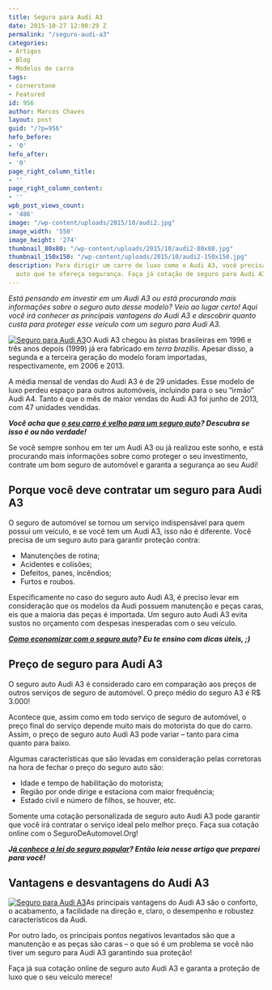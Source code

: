 ```yaml
---
title: Seguro para Audi A3
date: 2015-10-27 12:00:29 Z
permalink: "/seguro-audi-a3"
categories:
- Artigos
- Blog
- Modelos de carro
tags:
- cornerstone
- Featured
id: 956
author: Marcos Chaves
layout: post
guid: "/?p=956"
hefo_before:
- '0'
hefo_after:
- '0'
page_right_column_title:
- ''
page_right_column_content:
- ''
wpb_post_views_count:
- '486'
image: "/wp-content/uploads/2015/10/audi2.jpg"
image_width: '550'
image_height: '274'
thumbnail_80x80: "/wp-content/uploads/2015/10/audi2-80x80.jpg"
thumbnail_150x150: "/wp-content/uploads/2015/10/audi2-150x150.jpg"
description: Para dirigir um carro de luxo como o Audi A3, você precisa de um seguro
  auto que te ofereça segurança. Faça já cotação de seguro para Audi A3!
---
```


_Está pensando em investir em um Audi A3 ou está procurando mais informações sobre o seguro auto desse modelo? Veio ao lugar certo! Aqui você irá conhecer as principais vantagens do Audi A3 e descobrir quanto custa para proteger esse veículo com um seguro para Audi A3._

[<img class="alignleft wp-image-3073" title="Seguro para Audi A3" src="/wp-content/uploads/2015/10/audi2.jpg" alt="Seguro para Audi A3" width="406" height="202" srcset="/wp-content/uploads/2015/10/audi2.jpg 550w, /wp-content/uploads/2015/10/audi2-250x125.jpg 250w, /wp-content/uploads/2015/10/audi2-120x60.jpg 120w" sizes="(max-width: 406px) 100vw, 406px" />](/wp-content/uploads/2015/10/audi2.jpg)O Audi A3 chegou às pistas brasileiras em 1996 e três anos depois (1999) já era fabricado em _terra brazilis_. Apesar disso, a segunda e a terceira geração do modelo foram importadas, respectivamente, em 2006 e 2013.

A média mensal de vendas do Audi A3 é de 29 unidades. Esse modelo de luxo perdeu espaço para outros automóveis, incluindo para o seu “irmão” Audi A4. Tanto é que o mês de maior vendas do Audi A3 foi junho de 2013, com 47 unidades vendidas.

_**Você acha que <a href="/seguro-auto-para-carros-ate-quantos-anos" target="_blank">o seu carro é velho para um seguro auto</a>? Descubra se isso é ou não verdade!**_

Se você sempre sonhou em ter um Audi A3 ou já realizou este sonho, e está procurando mais informações sobre como proteger o seu investimento, contrate um bom seguro de automóvel e garanta a segurança ao seu Audi!

## Porque você deve contratar um seguro para Audi A3

O seguro de automóvel se tornou um serviço indispensável para quem possui um veículo, e se você tem um Audi A3, isso não é diferente. Você precisa de um seguro auto para garantir proteção contra:

  * Manutenções de rotina;
  * Acidentes e colisões;
  * Defeitos, panes, incêndios;
  * Furtos e roubos.

Especificamente no caso do seguro auto Audi A3, é preciso levar em consideração que os modelos da Audi possuem manutenção e peças caras, eis que a maioria das peças é importada. Um seguro auto Audi A3 evita sustos no orçamento com despesas inesperadas com o seu veículo.

_**<a href="/seguro-em-epocas-de-crise" target="_blank">Como economizar com o seguro auto</a>? Eu te ensino com dicas úteis, ;)**_

## Preço de seguro para Audi A3

O seguro auto Audi A3 é considerado caro em comparação aos preços de outros serviços de seguro de automóvel. O preço médio do seguro A3 é R$ 3.000!

Acontece que, assim como em todo serviço de seguro de automóvel, o preço final do serviço depende muito mais do motorista do que do carro. Assim, o preço de seguro auto Audi A3 pode variar – tanto para cima quanto para baixo.

Algumas características que são levadas em consideração pelas corretoras na hora de fechar o preço do seguro auto são:

  * Idade e tempo de habilitação do motorista;
  * Região por onde dirige e estaciona com maior frequência;
  * Estado civil e número de filhos, se houver, etc.

Somente uma cotação personalizada de seguro auto Audi A3 pode garantir que você irá contratar o serviço ideal pelo melhor preço. Faça sua cotação online com o SeguroDeAutomovel.Org!

_**J<a href="/lei-do-seguro-popular" target="_blank">á conhece a lei do seguro popular</a>? Então leia nesse artigo que preparei para você!**_

## Vantagens e desvantagens do Audi A3

[<img class="alignleft wp-image-3075 size-full" title="Seguro para Audi A3" src="/wp-content/uploads/2015/10/audi.jpg" alt="Seguro para Audi A3" width="300" height="168" srcset="/wp-content/uploads/2015/10/audi.jpg 300w, /wp-content/uploads/2015/10/audi-250x140.jpg 250w, /wp-content/uploads/2015/10/audi-120x67.jpg 120w" sizes="(max-width: 300px) 100vw, 300px" />](/wp-content/uploads/2015/10/audi.jpg)As principais vantagens do Audi A3 são o conforto, o acabamento, a facilidade na direção e, claro, o desempenho e robustez característicos da Audi.

Por outro lado, os principais pontos negativos levantados são que a manutenção e as peças são caras – o que só é um problema se você não tiver um seguro para Audi A3 garantindo sua proteção!

Faça já sua cotação online de seguro auto Audi A3 e garanta a proteção de luxo que o seu veículo merece!